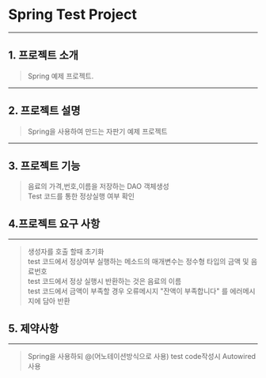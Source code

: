 # Spring Test Project

---
## 1. 프로젝트 소개
> Spring 예제 프로젝트.
---
## 2. 프로젝트 설명
> Spring을 사용하여 만드는 자판기 예제 프로젝트
---
## 3. 프로젝트 기능
> 음료의 가격,번호,이름을 저장하는 DAO 객체생성   
> Test 코드를 통한 정상실행 여부 확인
## 4.프로젝트 요구 사항
---
> 생성자를 호출 할때 초기화    
> test 코드에서 정상여부 실행하는 메소드의 매개변수는
> 정수형 타입의 금액 및 음료번호     
> test 코드에서 정상 실행시 반환하는 것은 음료의 이름   
> test 코드에서 금액이 부족할 경우 오류메시지 "잔액이 부족합니다" 를 에러메시지에 담아 반환
## 5. 제약사항
---
> Spring을 사용하되 @(어노테이션방식으로 사용)
> test code작성시 Autowired 사용